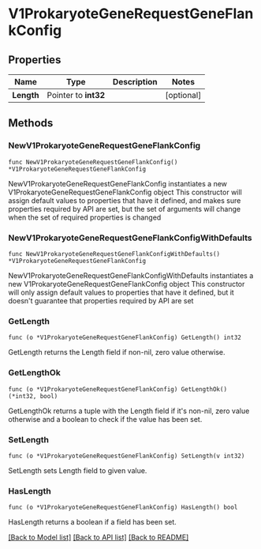 # V1ProkaryoteGeneRequestGeneFlankConfig

## Properties

Name | Type | Description | Notes
------------ | ------------- | ------------- | -------------
**Length** | Pointer to **int32** |  | [optional] 

## Methods

### NewV1ProkaryoteGeneRequestGeneFlankConfig

`func NewV1ProkaryoteGeneRequestGeneFlankConfig() *V1ProkaryoteGeneRequestGeneFlankConfig`

NewV1ProkaryoteGeneRequestGeneFlankConfig instantiates a new V1ProkaryoteGeneRequestGeneFlankConfig object
This constructor will assign default values to properties that have it defined,
and makes sure properties required by API are set, but the set of arguments
will change when the set of required properties is changed

### NewV1ProkaryoteGeneRequestGeneFlankConfigWithDefaults

`func NewV1ProkaryoteGeneRequestGeneFlankConfigWithDefaults() *V1ProkaryoteGeneRequestGeneFlankConfig`

NewV1ProkaryoteGeneRequestGeneFlankConfigWithDefaults instantiates a new V1ProkaryoteGeneRequestGeneFlankConfig object
This constructor will only assign default values to properties that have it defined,
but it doesn't guarantee that properties required by API are set

### GetLength

`func (o *V1ProkaryoteGeneRequestGeneFlankConfig) GetLength() int32`

GetLength returns the Length field if non-nil, zero value otherwise.

### GetLengthOk

`func (o *V1ProkaryoteGeneRequestGeneFlankConfig) GetLengthOk() (*int32, bool)`

GetLengthOk returns a tuple with the Length field if it's non-nil, zero value otherwise
and a boolean to check if the value has been set.

### SetLength

`func (o *V1ProkaryoteGeneRequestGeneFlankConfig) SetLength(v int32)`

SetLength sets Length field to given value.

### HasLength

`func (o *V1ProkaryoteGeneRequestGeneFlankConfig) HasLength() bool`

HasLength returns a boolean if a field has been set.


[[Back to Model list]](../README.md#documentation-for-models) [[Back to API list]](../README.md#documentation-for-api-endpoints) [[Back to README]](../README.md)


